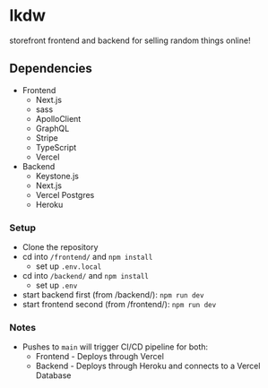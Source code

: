 # lkdw
storefront frontend and backend for selling random things online!

## Dependencies
- Frontend
  - Next.js
  - sass
  - ApolloClient
  - GraphQL
  - Stripe
  - TypeScript
  - Vercel
- Backend
  - Keystone.js
  - Next.js
  - Vercel Postgres
  - Heroku

### Setup
- Clone the repository
- cd into `/frontend/` and `npm install`
  - set up `.env.local`
- cd into `/backend/` and `npm install`
  - set up `.env`
- start backend first (from /backend/): `npm run dev`
- start frontend second (from /frontend/): `npm run dev`

### Notes
- Pushes to `main` will trigger CI/CD pipeline for both:
  - Frontend - Deploys through Vercel
  - Backend - Deploys through Heroku and connects to a Vercel Database
  